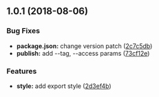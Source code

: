 <a name="1.0.1"></a>
## 1.0.1 (2018-08-06)


### Bug Fixes

* **package.json:** change version patch ([2c7c5db](https://github.com/petkit-io/material-table/commit/2c7c5db))
* **publish:** add --tag, --access params ([73cf12e](https://github.com/petkit-io/material-table/commit/73cf12e))


### Features

* **style:** add export style ([2d3ef4b](https://github.com/petkit-io/material-table/commit/2d3ef4b))




